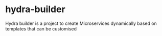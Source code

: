 # hydra-builder
Hydra builder is a project to create Microservices dynamically based on templates that can be customised
